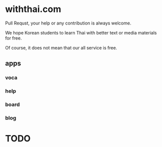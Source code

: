# withthai.com

Pull Requst, your help or any contribution is always welcome.

We hope Korean students to learn Thai with better text or media materials for free.

Of course, it does not mean that our all service is free.


## apps

### voca

### help

### board

### blog

# TODO
